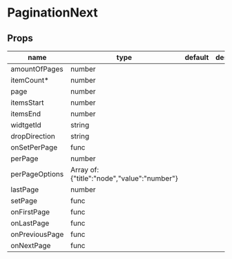 # PaginationNext

## Props

|name|type|default|description|
|----|----|-------|-----------|
|amountOfPages|number|||
|itemCount*|number|||
|page|number|||
|itemsStart|number|||
|itemsEnd|number|||
|widtgetId|string|||
|dropDirection|string|||
|onSetPerPage|func|||
|perPage|number|||
|perPageOptions|Array of: {"title":"node","value":"number"}|||
|lastPage|number|||
|setPage|func|||
|onFirstPage|func|||
|onLastPage|func|||
|onPreviousPage|func|||
|onNextPage|func|||


